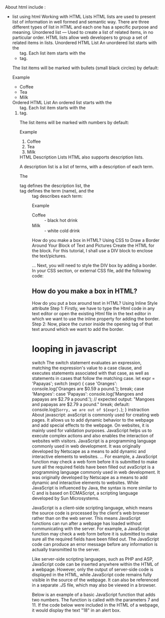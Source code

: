 About html include :
* list using html
Working with HTML Lists
HTML lists are used to present list of information in well formed and semantic way. There are three different types of list in HTML and each one has a specific purpose and meaning. Unordered list — Used to create a list of related items, in no particular order.
HTML lists allow web developers to group a set of related items in lists.
Unordered HTML List
An unordered list starts with the <ul> tag. Each list item starts with the <li> tag.

The list items will be marked with bullets (small black circles) by default:

Example
<ul>
  <li>Coffee</li>
  <li>Tea</li>
  <li>Milk</li>
</ul>
Ordered HTML List
An ordered list starts with the <ol> tag. Each list item starts with the <li> tag.

The list items will be marked with numbers by default:

Example
<ol>
  <li>Coffee</li>
  <li>Tea</li>
  <li>Milk</li>
</ol>
HTML Description Lists
HTML also supports description lists.

A description list is a list of terms, with a description of each term.

The <dl> tag defines the description list, the <dt> tag defines the term (name), and the <dd> tag describes each term:

Example
<dl>
  <dt>Coffee</dt>
  <dd>- black hot drink</dd>
  <dt>Milk</dt>
  <dd>- white cold drink</dd>
</dl>

How do you make a box in HTML?
Using CSS to Draw a Border Around Your Block of Text and Pictures
Create the HTML for the block. For this tutorial, I shall use a DIV block to enclose the text/pictures. <div class="boxed"> ...
Next, you will need to style the DIV box by adding a border. In your CSS section, or external CSS file, add the following code:
## How do you make a box in HTML?
How do you put a box around text in HTML?
Using Inline Style attribute
Step 1: Firstly, we have to type the Html code in any text editor or open the existing Html file in the text editor in which we want to use the inline property for adding the border.
Step 2: Now, place the cursor inside the opening tag of that text around which we want to add the border.
# looping in javascript
switch
The switch statement evaluates an expression, matching the expression's value to a case clause, and executes statements associated with that case, as well as statements in cases that follow the matching case.
let expr = 'Papayas';
switch (expr) {
  case 'Oranges':
    console.log('Oranges are $0.59 a pound.');
    break;
  case 'Mangoes':
  case 'Papayas':
    console.log('Mangoes and papayas are $2.79 a pound.');
    // expected output: "Mangoes and papayas are $2.79 a pound."
    break;
  default:
    console.log(`Sorry, we are out of ${expr}.`);
}
instraction About javascript:
avaScript is commonly used for creating web pages. It allows us to add dynamic behavior to the webpage and add special effects to the webpage. On websites, it is mainly used for validation purposes. JavaScript helps us to execute complex actions and also enables the interaction of websites with visitors.
JavaScript is a programming language commonly used in web development. It was
 originally developed by Netscape as a means to add dynamic and interactive elements to websites. ... For example, a JavaScript function may check a web form before it is submitted to make sure all the required fields have been filled out
 avaScript is a programming language commonly used in web development. It was originally developed by Netscape as a means to add dynamic and interactive elements to websites. While JavaScript is influenced by Java, the syntax is more similar to C and is based on ECMAScript, a scripting language developed by Sun Microsystems.

JavaScript is a client-side scripting language, which means the source code is processed by the client's web browser rather than on the web server. This means JavaScript functions can run after a webpage has loaded without communicating with the server. For example, a JavaScript function may check a web form before it is submitted to make sure all the required fields have been filled out. The JavaScript code can produce an error message before any information is actually transmitted to the server.

Like server-side scripting languages, such as PHP and ASP, JavaScript code can be inserted anywhere within the HTML of a webpage. However, only the output of server-side code is displayed in the HTML, while JavaScript code remains fully visible in the source of the webpage. It can also be referenced in a separate .JS file, which may also be viewed in a browser.

Below is an example of a basic JavaScript function that adds two numbers. The function is called with the parameters 7 and 11. If the code below were included in the HTML of a webpage, it would display the text "18" in an alert box.

<script>
  function sum(a,b)
  {
    return a + b;
  }
  var total = sum(7,11);
  alert(total);
</script>
